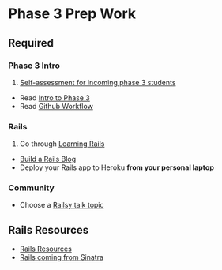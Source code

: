 # Phase 3 Prep Work

## Required

### Phase 3 Intro
1. [Self-assessment for incoming phase 3 students](self-assessment.md)
- Read [Intro to Phase 3](../resources/intro-to-p3.md)
- Read [Github Workflow](../resources/git-workflow.md)

### Rails
1. Go through [Learning Rails](./learning-rails.md)
- [Build a Rails Blog](../../../../rails-blog-challenge)
- Deploy your Rails app to Heroku **from your personal laptop**

### Community
- Choose a [Railsy talk topic](../resources/railsy-talk-topics.md)

## Rails Resources
- [Rails Resources](../resources/rails-resources.md)
- [Rails coming from Sinatra](./rails-sinatra.md)

